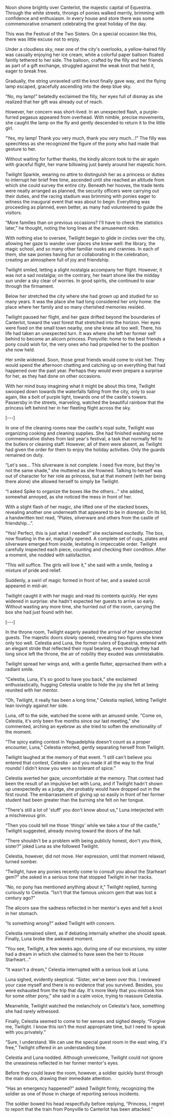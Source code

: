 Noon shone brightly over Canterlot, the majestic capital of Equestria. Through the white streets, throngs of ponies walked merrily, brimming with confidence and enthusiasm. In every house and store there was some commemorative ornament celebrating the great holiday of the day. 

This was the Festival of the Two Sisters. On a special occasion like this, there was little excuse not to enjoy.

Under a cloudless sky, near one of the city's overlooks, a yellow-haired filly was casually enjoying her ice cream, while a colorful paper balloon floated faintly tethered to her side. The balloon, crafted by the filly and her friends as part of a gift exchange, struggled against the weak knot that held it, eager to break free.

Gradually, the string unraveled until the knot finally gave way, and the flying lamp escaped, gracefully ascending into the deep blue sky.

“No, my lamp!” belatedly exclaimed the filly, her eyes full of dismay as she realized that her gift was already out of reach.

However, her concern was short-lived. In an unexpected flash, a purple-furred pegasus appeared from overhead. With nimble, precise movements, she caught the lamp on the fly and gently descended to return it to the little girl.

“Yes, my lamp! Thank you very much, thank you very much...!” The filly was speechless as she recognized the figure of the pony who had made that gesture to her.

Without waiting for further thanks, the kindly alicorn took to the air again with graceful flight, her mane billowing just barely around her majestic horn.

Twilight Sparkle, wearing no attire to distinguish her as a princess or duties to interrupt her brief free time, ascended until she reached an altitude from which she could survey the entire city. Beneath her hooves, the trade tents were neatly arranged as planned, the security officers were carrying out their duties, and the racing stadium was brimming with ponies eager to witness the inaugural event that was about to begin. Everything was proceeding as planned, even better, as many had volunteered to guide the visitors.

“More families than on previous occasions? I'll have to check the statistics later,” he thought, noting the long lines at the amusement rides.

With nothing else to oversee, Twilight began to glide in circles over the city, allowing her gaze to wander over places she knew well: the library, the magic school, and so many other familiar nooks and crannies. In each of them, she saw ponies having fun or collaborating in the celebration, creating an atmosphere full of joy and friendship.

Twilight smiled, letting a slight nostalgia accompany her flight. However, it was not a sad nostalgia; on the contrary, her heart shone like the midday sun under a sky clear of worries. In good spirits, she continued to soar through the firmament.

Below her stretched the city where she had grown up and studied for so many years. It was the place she had long considered her only home: the place where her family and so many cherished memories resided.

Twilight paused her flight, and her gaze drifted beyond the boundaries of Canterlot, toward the vast forest that stretched into the horizon. Her eyes were fixed on the small town nearby, one she knew all too well. There, his life had taken an unexpected turn. It was where she left her former self behind to become an alicorn princess. Ponyville: home to the best friends a pony could wish for, the very ones who had propelled her to the position she now held.

Her smile widened. Soon, those great friends would come to visit her. They would spend the afternoon chatting and catching up on everything that had happened over the past year. Perhaps they would even prepare a surprise for her, as they had done on other occasions.

With her mind busy imagining what it might be about this time, Twilight swooped down towards the waterfalls falling from the city, only to soar again, like a bolt of purple light, towards one of the castle's towers. Passersby in the streets, marveling, watched the beautiful rainbow that the princess left behind her in her fleeting flight across the sky.

[---]

In one of the cleaning rooms near the castle's royal suite, Twilight was organizing cooking and cleaning supplies. She had finished washing some commemorative dishes from last year's festival, a task that normally fell to the butlers or cleaning staff. However, all of them were absent, as Twilight had given the order for them to enjoy the holiday activities. Only the guards remained on duty.

“Let's see... This silverware is not complete. I need five more, but they're not the same shade,” she muttered as she frowned. Talking to herself was out of character for her role as princess, but at that moment (with her being there alone) she allowed herself to simply be Twilight.

“I asked Spike to organize the boxes like the others...” she added, somewhat annoyed, as she noticed the mess in front of her.

With a slight flash of her magic, she lifted one of the stacked boxes, revealing another one underneath that appeared to be in disrepair. On its lid, a handwritten text read, “Plates, silverware and others from the castle of friendship...”.

“Yes! Perfect, this is just what I needed!” she exclaimed excitedly. The box, now floating in the air, magically opened. A complete set of cups, plates and silverware emerged from inside, levitating in impeccable order. Twilight carefully inspected each piece, counting and checking their condition. After a moment, she nodded with satisfaction.

“This will suffice. The girls will love it,” she said with a smile, feeling a mixture of pride and relief.

Suddenly, a swirl of magic formed in front of her, and a sealed scroll appeared in mid-air.

Twilight caught it with her magic and read its contents quickly. Her eyes widened in surprise: she hadn't expected her guests to arrive so early. Without wasting any more time, she hurried out of the room, carrying the box she had just found with her.

[---]

In the throne room, Twilight eagerly awaited the arrival of her unexpected guests. The majestic doors slowly opened, revealing two figures she knew only too well. Celestia and Luna, the former rulers of Equestria, entered with an elegant stride that reflected their royal bearing, even though they had long since left the throne, the air of nobility they exuded was unmistakable.

Twilight spread her wings and, with a gentle flutter, approached them with a radiant smile.

“Celestia, Luna, it's so good to have you back,” she exclaimed enthusiastically, hugging Celestia unable to hide the joy she felt at being reunited with her mentor.

“Oh, Twilight, it really has been a long time,” Celestia replied, letting Twilight lean lovingly against her side.

Luna, off to the side, watched the scene with an amused smile. “Come on, Celestia, it's only been five months since our last meeting,” she commented, arching an eyebrow as she tried to soften the emotionality of the moment.

“The spicy eating contest in Yeguadelphia doesn't count as a proper encounter, Luna,” Celestia retorted, gently separating herself from Twilight.

Twilight laughed at the memory of that event. “I still can't believe you entered that contest, Celestia - and you made it all the way to the final rounds! I didn't know you were so tolerant of spice.”

Celestia averted her gaze, uncomfortable at the memory. That contest had been the result of an impulsive bet with Luna, and if Twilight hadn't shown up unexpectedly as a judge, she probably would have dropped out in the first round. The embarrassment of giving up so easily in front of her former student had been greater than the burning she felt on her tongue.

“There's still a lot of 'stuff' you don't know about us,” Luna interjected with a mischievous grin.

“Then you could tell me those 'things' while we take a tour of the castle,” Twilight suggested, already moving toward the doors of the hall.

“There shouldn't be a problem with being publicly honest, don't you think, sister?” joked Luna as she followed Twilight.

Celestia, however, did not move. Her expression, until that moment relaxed, turned somber.

“Twilight, have any ponies recently come to consult you about the Starheart gem?” she asked in a serious tone that stopped Twilight in her tracks.

“No, no pony has mentioned anything about it,” Twilight replied, turning curiously to Celestia. “Isn't that the famous unicorn gem that was lost a century ago?”

The alicorn saw the sadness reflected in her mentor's eyes and felt a knot in her stomach.

“Is something wrong?” asked Twilight with concern.

Celestia remained silent, as if debating internally whether she should speak. Finally, Luna broke the awkward moment.

“You see, Twilight, a few weeks ago, during one of our excursions, my sister had a dream in which she claimed to have seen the heir to House Starheart...”

“It wasn't a dream,” Celestia interrupted with a serious look at Luna.

Luna sighed, evidently skeptical. “Sister, we've been over this. I reviewed your case myself and there is no evidence that you survived. Besides, you were exhausted from the trip that day. It's more likely that you mistook him for some other pony,” she said in a calm voice, trying to reassure Celestia.

Meanwhile, Twilight watched the melancholy on Celestia's face, something she had rarely witnessed.

Finally, Celestia seemed to come to her senses and sighed deeply. “Forgive me, Twilight. I know this isn't the most appropriate time, but I need to speak with you privately.”

“Sure, I understand. We can use the special guest room in the east wing, it's free,” Twilight offered in an understanding tone.

Celestia and Luna nodded. Although unwelcome, Twilight could not ignore the uneasiness reflected in her former mentor's eyes.

Before they could leave the room, however, a soldier quickly burst through the main doors, drawing their immediate attention.

“Has an emergency happened?” asked Twilight firmly, recognizing the soldier as one of those in charge of reporting serious incidents.

The soldier bowed his head respectfully before replying, “Princess, I regret to report that the train from Ponyville to Canterlot has been attacked.”